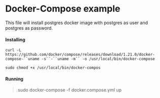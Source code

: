 Docker-Compose example
===================
This file will install postgres docker image with postgres as user and postgres as password.



####  Installing
`curl -L https://github.com/docker/compose/releases/download/1.21.0/docker-compose-``uname -s``-``uname -m`` -o /usr/local/bin/docker-compose`

`sudo chmod +x /usr/local/bin/docker-compos`



####  Running


>  sudo docker-compose -f docker.compose.yml up
